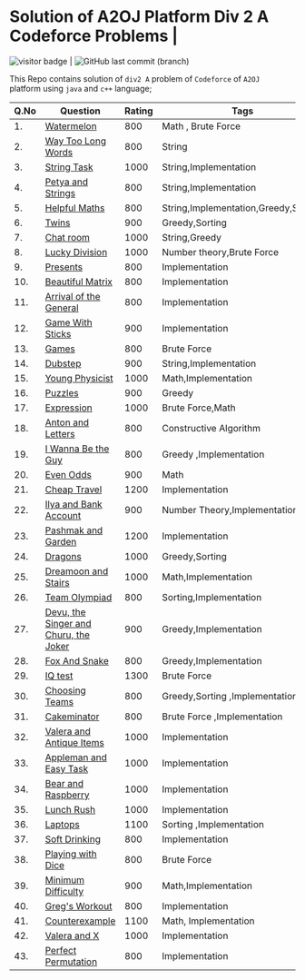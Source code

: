 # Solution of A2OJ  Platform  Div 2 A  Codeforce Problems |
   <img src= "https://visitor-badge.laobi.icu/badge?page_id=201851019-iiitv/A2OJ_LADDER-_CODEFORCES-DIV-2 " alt="visitor badge"/> |  ![GitHub last commit (branch)](https://img.shields.io/github/last-commit/201851019-iiitv/A2OJ_LADDER-_CODEFORCES-DIV-2/master)


This Repo contains solution of `div2 A`    problem of `Codeforce` of  `A2OJ  `platform using `java` and `c++` language;

|Q.No| Question | Rating | Tags |Difficulty| Solution | Lang|
|------|----------|-------|-----|----|-------|------|
|1.|[Watermelon](https://codeforces.com/problemset/problem/4/A "Watermelon")| 800 | Math , Brute Force |  1 |[Watermelon](https://codeforces.com/contest/4/submission/78621881 "Solution")| C++ |
|2.|[Way Too Long Words](https://codeforces.com/problemset/problem/71/A "WTLW")| 800 | String| 1|[Way Too Long Words](https://codeforces.com/contest/71/submission/78622449 "Solution")|C++ |
|3.|[String Task](https://codeforces.com/problemset/problem/118/A "String Task")| 1000 | String,Implementation| 2|[String Task](https://codeforces.com/contest/118/submission/78622957 "Solution")|C++|
|4.|[Petya and Strings](https://codeforces.com/problemset/problem/112/A  "Petya and Strings")| 800 | String,Implementation| 1|[Petya and Strings](https://codeforces.com/contest/112/submission/78624845  "Solution")|C++|
|5.|[Helpful Maths](https://codeforces.com/problemset/problem/339/A   "Helpful Maths")| 800 | String,Implementation,Greedy,Sorting| 1|[Helpful Maths](https://codeforces.com/contest/339/submission/78625377   "Solution")|C++|
|6.|[Twins](https://codeforces.com/problemset/problem/160/A   "Twins ")| 900 |Greedy,Sorting | 2 |[Twins](https://codeforces.com/contest/160/submission/86276441  "Solution")|C++|
|7.|[Chat room](https://codeforces.com/problemset/problem/58/A   "Chat room")| 1000 | String,Greedy| 2|[Chat room ](https://codeforces.com/contest/58/submission/78636269  "Solution")|C++|
|8.|[Lucky Division](https://codeforces.com/problemset/problem/122/A  "Lucky Division")| 1000 | Number theory,Brute Force| 2|[Lucky Division](https://codeforces.com/contest/122/submission/78633363  "Solution")|C++|
|9.|[Presents](https://codeforces.com/problemset/problem/136/A   "Presents")| 800 | Implementation| 1|[Presents](https://codeforces.com/contest/136/submission/86279325   "Solution")|C++|
|10.|[Beautiful Matrix](https://codeforces.com/problemset/problem/263/A   "Beautiful Matrix")| 800 | Implementation| 1|[Beautiful Matrix](https://codeforces.com/contest/263/submission/83226928  "Solution")|C++|
|11.|[Arrival of the General](https://codeforces.com/problemset/problem/144/A  "Arrival of the General")| 800 | Implementation| 1|[Arrival of the General](https://codeforces.com/contest/144/submission/86282852  "Solution")|C++|
|12.|[Game With Sticks](https://codeforces.com/problemset/problem/451/A   "Game With Sticks")| 900 | Implementation| 2|[Game With Sticks](https://codeforces.com/contest/451/submission/86313670   "Solution")|C++|
|13.|[Games](https://codeforces.com/problemset/problem/268/A   "Games")| 800 | Brute Force| 1|Solution |C++|
|14.|[Dubstep](https://codeforces.com/problemset/problem/208/A   "Dubstep")| 900 | String,Implementation| 2|[Dubstep](https://codeforces.com/contest/208/submission/86391821  "Solution")|C++|
|15.|[Young Physicist](https://codeforces.com/problemset/problem/69/A   "Young Physicist")| 1000 | Math,Implementation| 1 |[Young Physicist](https://codeforces.com/contest/69/submission/78634117  "Solution")|C++|
|16.|[Puzzles](https://codeforces.com/problemset/problem/337/A  "Puzzles")| 900 | Greedy | 2|Soultion|C++|
|17.|[ Expression](https://codeforces.com/problemset/problem/479/A   " Expression")| 1000 | Brute Force,Math| 2|[ Expression](https://codeforces.com/contest/479/submission/86506690   "Solution")|C++|
|18.|[Anton and Letters](https://codeforces.com/problemset/problem/443/A  "Anton and Letters")| 800 | Constructive Algorithm| 1|[Anton and Letters](https://codeforces.com/contest/443/submission/86389413   "Solution")|C++|
|19.|[I Wanna Be the Guy ](https://codeforces.com/problemset/problem/469/A   "I Wanna Be the Guy")| 800 | Greedy ,Implementation| 2 |[I Wanna Be the Guy](https://codeforces.com/problemset/problem/469/A   "Solution")|C++|
|20.|[Even Odds](https://codeforces.com/problemset/problem/318/A   "Even Odds")| 900 | Math| 2|[Even Odds](https://codeforces.com/contest/318/submission/86508924   "Solution")|C++|
|21.|[Cheap Travel](https://codeforces.com/problemset/problem/466/A   "Cheap Travel")| 1200 | Implementation| 3|[Cheap Travel](https://codeforces.com/contest/466/submission/86511967  "Solution")|C++|
|22.|[Ilya and Bank Account](https://codeforces.com/problemset/problem/313/A  "Ilya and Bank Account")| 900 | Number Theory,Implementation| 2|[Ilya and Bank Account](https://codeforces.com/contest/313/submission/86613047  "Solution")|C++|
|23.|[Pashmak and Garden](https://codeforces.com/problemset/problem/459/A   "Pashmak and Garden")| 1200 | Implementation| 3|[Pashmak and Garden](https://codeforces.com/contest/459/submission/86614398  "Solution")|C++|
|24.|[Dragons](https://codeforces.com/problemset/problem/230/A  "Dragons")| 1000 | Greedy,Sorting | 2|[Dragons](https://codeforces.com/contest/230/submission/86614952  "Solution")|C++|
|25.|[Dreamoon and Stairs](https://codeforces.com/problemset/problem/476/A   "Dreamoon and Stairs")| 1000 | Math,Implementation| 2|Solution |C++|
|26.|[Team Olympiad](https://codeforces.com/problemset/problem/490/A   "Team Olympiad")| 800 | Sorting,Implementation| 1|[Team Olympiad](https://codeforces.com/contest/490/submission/86616025  "Solution")|C++|
|27.|[ Devu, the Singer and Churu, the Joker](https://codeforces.com/problemset/problem/439/A  " Devu, the Singer and Churu, the Joker")| 900 |Greedy,Implementation| 2|[ Devu, the Singer and Churu, the Joker](https://codeforces.com/contest/439/submission/86617537  "Solution")|C++|
|28.|[Fox And Snake](https://codeforces.com/problemset/problem/510/A   "Fox And Snake")| 800 | Greedy,Implementation| 1|[Fox And Snake](https://codeforces.com/contest/510/submission/86617967  "Solution")|C++|
|29.|[ IQ test](https://codeforces.com/problemset/problem/25/A " IQ test")| 1300 | Brute Force| 3|[ IQ test](https://codeforces.com/contest/25/submission/78638435 "Solution")|C++|
|30.|[Choosing Teams](https://codeforces.com/problemset/problem/432/A  "Choosing Teams")| 800 | Greedy,Sorting ,Implementation| 1|[Choosing Teams](https://codeforces.com/contest/432/submission/86618566  "Solution")|C++|
|31.|[Cakeminator](https://codeforces.com/problemset/problem/330/A?f0a28=1  "Cakeminator")| 800 | Brute Force ,Implementation| 1|[Cakeminator](https://codeforces.com/contest/330/submission/86619603  "Solution")|C++|
|32.|[Valera and Antique Items](https://codeforces.com/problemset/problem/441/A  "Valera and Antique Items")| 1000 | Implementation| 2|[Valera and Antique Items](https://codeforces.com/contest/441/submission/86621484  "Solution")|C++|
|33.|[Appleman and Easy Task](https://codeforces.com/problemset/problem/462/A  "Appleman and Easy Task")| 1000 | Implementation| 2|Solution|C++|
|34.|[Bear and Raspberry](https://codeforces.com/problemset/problem/385/A  "Bear and Raspberry")| 1000 | Implementation| 2|Solution|C++|
|35.|[Lunch Rush](https://codeforces.com/problemset/problem/276/A "Lunch Rush")| 1000 | Implementation| 2|[Lunch Rush](https://codeforces.com/contest/276/submission/86813200  "Solution")|C++|
|36.|[Laptops](https://codeforces.com/problemset/problem/456/A  "Laptops")| 1100 | Sorting ,Implementation| 3|[Laptops](https://codeforces.com/contest/456/submission/86815313  "Solution")|C++|
|37.|[Soft Drinking](https://codeforces.com/problemset/problem/151/A  "Soft Drinking")| 800 | Implementation| 1|[Soft Drinking](https://codeforces.com/contest/151/submission/86816334  "Solution")|C++|
|38.|[Playing with Dice](https://codeforces.com/problemset/problem/378/A  "Playing with Dice")| 800 | Brute Force| 1|[Playing with Dice](https://codeforces.com/contest/378/submission/86817126  "Solution")|C++|
|39.|[Minimum Difficulty](https://codeforces.com/problemset/problem/496/A  "Minimum Difficulty")| 900 | Math,Implementation| 2|[Minimum Difficulty](https://codeforces.com/contest/496/submission/86819139  "Solution")|C++|
|40.|[Greg's Workout](https://codeforces.com/problemset/problem/255/A  "Greg's Workout")| 800 | Implementation| 1|[Greg's Workout](https://codeforces.com/contest/255/submission/86819806  "Solution")|C++|
|41.|[Counterexample](https://codeforces.com/problemset/problem/483/A  "Counterexample")| 1100 |Math, Implementation| 2|[Counterexample](https://codeforces.com/contest/483/submission/86821918  "Solution")|C++|
|42.|[Valera and X](https://codeforces.com/problemset/problem/404/A  "Valera and X")| 1000 | Implementation| 2|Solution|C++|
|43.|[ Perfect Permutation](http://codeforces.com/problemset/problem/233/A  " Perfect Permutation")| 800 | Implementation| 2|[ Perfect Permutation](http://codeforces.com/contest/233/submission/86906245 "Solution")|C++|

